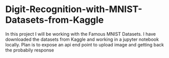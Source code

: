 # Digit-Recognition-with-MNIST-Datasets-from-Kaggle
In this project I will be working with the Famous MNIST Datasets. I have downloaded the datasets from Kaggle and working in a jupyter notebook locally. Plan is to expose an api end point to upload image and getting back the probabily response
